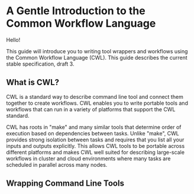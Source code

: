 # A Gentle Introduction to the Common Workflow Language

Hello!

This guide will introduce you to writing tool wrappers and workflows using the
Common Workflow Language (CWL).  This guide describes the current stable
specification, draft 3.

## What is CWL?

CWL is a standard way to describe command line tool and connect them together
to create workflows.  CWL enables you to write portable tools and workflows
that can run in a variety of platforms that support the CWL standard.

CWL has roots in "make" and many similar tools that determine order of
execution based on dependencies between tasks.  Unlike "make", CWL provides
strong isolation between tasks and requires that you list all your inputs and
outputs explicitly.  This allows CWL tools to be portable across different
platforms and makes CWL well suited for describing large-scale workflows in
cluster and cloud environments where many tasks are scheduled in parallel
across many nodes.

## Wrapping Command Line Tools
